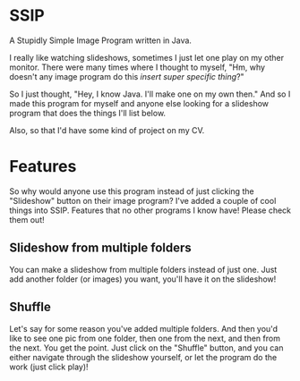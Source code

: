 # SSIP
A Stupidly Simple Image Program written in Java.

I really like watching slideshows, sometimes I just let one play on my other monitor. There were many times where I thought to myself, "Hm, why doesn't any image program do this *insert super specific thing*?"

So I just thought, "Hey, I know Java. I'll make one on my own then." And so I made this program for myself and anyone else looking for a slideshow program that does the things I'll list below.

Also, so that I'd have some kind of project on my CV.

# Features
So why would anyone use this program instead of just clicking the "Slideshow" button on their image program?
I've added a couple of cool things into SSIP. Features that no other programs I know have! Please check them out!

## Slideshow from multiple folders
You can make a slideshow from multiple folders instead of just one. Just add another folder (or images) you want, you'll have it on the slideshow! 

## Shuffle
Let's say for some reason you've added multiple folders. And then you'd like to see one pic from one folder, then one from the next, and then from the next.
You get the point. Just click on the "Shuffle" button, and you can either navigate through the slideshow yourself, or let the program do the work (just click play)!


